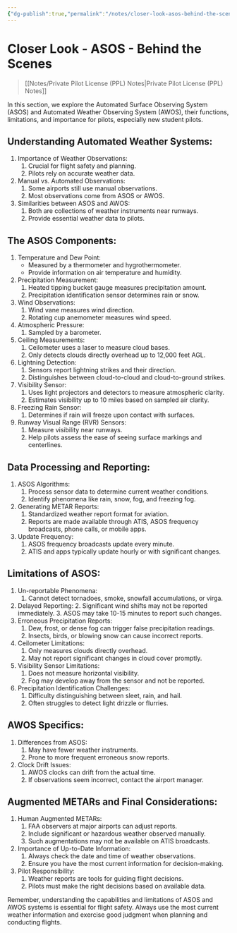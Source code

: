 ```yaml
---
{"dg-publish":true,"permalink":"/notes/closer-look-asos-behind-the-scenes/","title":"Closer Look - ASOS - Behind the Scenes","tags":["aviation","classnotes","closer-look"]}
---
```



# Closer Look - ASOS - Behind the Scenes
> [[Notes/Private Pilot License (PPL) Notes\|Private Pilot License (PPL) Notes]]

In this section, we explore the Automated Surface Observing System (ASOS) and Automated Weather Observing System (AWOS), their functions, limitations, and importance for pilots, especially new student pilots.

## Understanding Automated Weather Systems:

1. Importance of Weather Observations:
    1. Crucial for flight safety and planning.
    2. Pilots rely on accurate weather data.
2. Manual vs. Automated Observations:
    1. Some airports still use manual observations.
    2. Most observations come from ASOS or AWOS.
3. Similarities between ASOS and AWOS:
    1. Both are collections of weather instruments near runways.
    2. Provide essential weather data to pilots.

## The ASOS Components:

1. Temperature and Dew Point:
    - Measured by a thermometer and hygrothermometer.
    - Provide information on air temperature and humidity.
2. Precipitation Measurement:
    1. Heated tipping bucket gauge measures precipitation amount.
    2. Precipitation identification sensor determines rain or snow.
3. Wind Observations:
    1. Wind vane measures wind direction.
    2. Rotating cup anemometer measures wind speed.
4. Atmospheric Pressure:
    1. Sampled by a barometer.
5. Ceiling Measurements:
    1. Ceilometer uses a laser to measure cloud bases.
    2. Only detects clouds directly overhead up to 12,000 feet AGL.
6. Lightning Detection:
    1. Sensors report lightning strikes and their direction.
    2. Distinguishes between cloud-to-cloud and cloud-to-ground strikes.
7. Visibility Sensor:
    1. Uses light projectors and detectors to measure atmospheric clarity.
    2. Estimates visibility up to 10 miles based on sampled air clarity.
8. Freezing Rain Sensor:
    1. Determines if rain will freeze upon contact with surfaces.
9. Runway Visual Range (RVR) Sensors:
    1. Measure visibility near runways.
    2. Help pilots assess the ease of seeing surface markings and centerlines.

## Data Processing and Reporting:

1. ASOS Algorithms:
    1. Process sensor data to determine current weather conditions.
    2. Identify phenomena like rain, snow, fog, and freezing fog.
2. Generating METAR Reports:
    1. Standardized weather report format for aviation.
    2. Reports are made available through ATIS, ASOS frequency broadcasts, phone calls, or mobile apps.
3. Update Frequency:
    1. ASOS frequency broadcasts update every minute.
    2. ATIS and apps typically update hourly or with significant changes.

## Limitations of ASOS:

1. Un-reportable Phenomena:
    1. Cannot detect tornadoes, smoke, snowfall accumulations, or virga.
2. Delayed Reporting:
    2. Significant wind shifts may not be reported immediately.
    3. ASOS may take 10-15 minutes to report such changes.
3. Erroneous Precipitation Reports:
    1. Dew, frost, or dense fog can trigger false precipitation readings.
    2. Insects, birds, or blowing snow can cause incorrect reports.
4. Ceilometer Limitations:
    1. Only measures clouds directly overhead.
    2. May not report significant changes in cloud cover promptly.
5. Visibility Sensor Limitations:
    1. Does not measure horizontal visibility.
    2. Fog may develop away from the sensor and not be reported.
6. Precipitation Identification Challenges:
    1. Difficulty distinguishing between sleet, rain, and hail.
    2. Often struggles to detect light drizzle or flurries.

## AWOS Specifics:

1. Differences from ASOS:
    1. May have fewer weather instruments.
    2. Prone to more frequent erroneous snow reports.
2. Clock Drift Issues:
    1. AWOS clocks can drift from the actual time.
    2. If observations seem incorrect, contact the airport manager.

## Augmented METARs and Final Considerations:

1. Human Augmented METARs:
    1. FAA observers at major airports can adjust reports.
    2. Include significant or hazardous weather observed manually.
    3. Such augmentations may not be available on ATIS broadcasts.
2. Importance of Up-to-Date Information:
    1. Always check the date and time of weather observations.
    2. Ensure you have the most current information for decision-making.
3. Pilot Responsibility:
    1. Weather reports are tools for guiding flight decisions.
    2. Pilots must make the right decisions based on available data.

Remember, understanding the capabilities and limitations of ASOS and AWOS systems is essential for flight safety. Always use the most current weather information and exercise good judgment when planning and conducting flights.